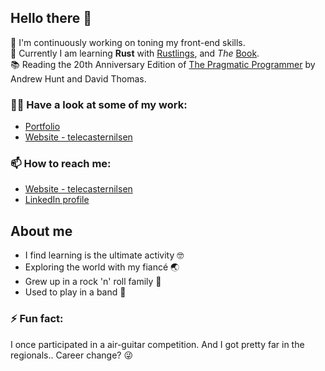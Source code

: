 ## Hello there 👋

🔭 I'm continuously working on toning my front-end skills.<br/>
🌱 Currently I am learning **Rust** with [Rustlings](https://github.com/rust-lang/rustlings), and _The_ [Book](https://doc.rust-lang.org/stable/book/).<br/>
📚 Reading the 20th Anniversary Edition of [The Pragmatic Programmer](https://www.goodreads.com/book/show/45280024-the-pragmatic-programmer) by Andrew Hunt and David Thomas.

### 👨‍💻 Have a look at some of my work:

- [Portfolio](https://tcn-portfolio.netlify.app/)
- [Website - telecasternilsen](https://telecasternilsen.netlify.app/)

### 📫 How to reach me:

- [Website - telecasternilsen](https://telecasternilsen.netlify.app/)
- [LinkedIn profile](https://www.linkedin.com/in/tele-caster-nilsen-7002b9249/)

## About me

- I find learning is the ultimate activity 🤓
- Exploring the world with my fiancé 🌏
- Grew up in a rock 'n' roll family 🤘
- Used to play in a band 🎸

### ⚡ Fun fact:

I once participated in a air-guitar competition. And I got pretty far in the regionals.. Career change? 😜
